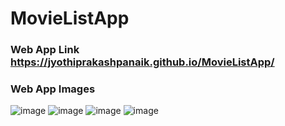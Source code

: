 # MovieListApp


### Web App Link https://jyothiprakashpanaik.github.io/MovieListApp/


### Web App Images
![image](https://user-images.githubusercontent.com/64550298/173202066-9515a041-d3bf-4853-8369-c8287a9a7079.png)
![image](https://user-images.githubusercontent.com/64550298/173202075-58d7949d-15f3-4819-86e8-9acd0a2ae5b3.png)
![image](https://user-images.githubusercontent.com/64550298/173202095-cc6378e8-993c-475e-8a1d-8d6331b7e4d9.png)
![image](https://user-images.githubusercontent.com/64550298/173202123-ef496043-a1ec-4c44-a969-20a371574408.png)
